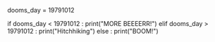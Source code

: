 dooms_day = 19791012

if dooms_day < 19791012 :
	print("MORE BEEEERR!")
elif dooms_day > 19791012  :
	print("Hitchhiking")
else :
	print("BOOM!")
